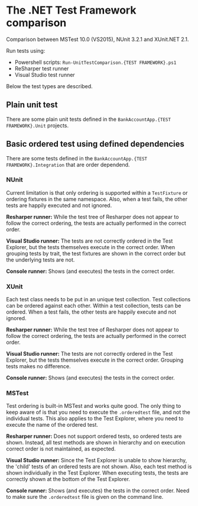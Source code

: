 # The .NET Test Framework comparison

Comparison between MSTest 10.0 (VS2015), NUnit 3.2.1 and XUnit.NET 2.1. 

Run tests using:

- Powershell scripts: `Run-UnitTestComparison.{TEST FRAMEWORK}.ps1`
- ReSharper test runner
- Visual Studio test runner

Below the test types are described.

## Plain unit test
There are some plain unit tests defined in the `BankAccountApp.{TEST FRAMEWORK}.Unit` projects. 

## Basic ordered test using defined dependencies
There are some tests defined in the `BankAccountApp.{TEST FRAMEWORK}.Integration` that are order dependend.  

### NUnit
Current limitation is that only ordering is supported within a `TestFixture` or ordering fixtures in the same namespace. Also, when a test fails, the other tests are happily executed and not ignored.

**Resharper runner:** While the test tree of Resharper does not appear to follow the correct ordering, the tests are actually performed in the correct order.

**Visual Studio runner:** The tests are not correctly ordered in the Test Explorer, but the tests themselves execute in the correct order. When grouping tests by trait, the test fixtures are shown in the correct order but the underlying tests are not.

**Console runner:** Shows (and executes) the tests in the correct order.

### XUnit
Each test class needs to be put in an unique test collection. Test collections can be ordered against each other. Within a test collection, tests can be ordered. When a test fails, the other tests are happily execute and not ignored.

**Resharper runner:** While the test tree of Resharper does not appear to follow the correct ordering, the tests are actually performed in the correct order.

**Visual Studio runner:** The tests are not correctly ordered in the Test Explorer, but the tests themselves execute in the correct order. Grouping tests makes no difference.

**Console runner:** Shows (and executes) the tests in the correct order.

### MSTest
Test ordering is built-in MSTest and works quite good. The only thing to keep aware of is that you need to execute the `.orderedtest` file, and not the individual tests. This also applies to the Test Explorer, where you need to execute the name of the ordered test.

**Resharper runner:** Does not support ordered tests, so ordered tests are shown. Instead, all test methods are shown in hierarchy and on execution correct order is not maintained, as expected.

**Visual Studio runner:** Since the Test Explorer is unable to show hierarchy, the 'child' tests of an ordered tests are not shown. Also, each test method is shown individually in the Test Explorer. When executing tests, the tests are correctly shown at the bottom of the Test Explorer.

**Console runner:** Shows (and executes) the tests in the correct order. Need to make sure the `.orderedtest` file is given on the command line.